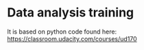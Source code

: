 # Data analysis training

It is based on python code found here: 
https://classroom.udacity.com/courses/ud170
